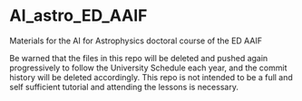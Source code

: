 # AI_astro_ED_AAIF
 Materials for the AI for Astrophysics doctoral course of the ED AAIF  

 Be warned that the files in this repo will be deleted and pushed again progressively to follow the University Schedule each year, and the commit history will be deleted accordingly. This repo is not intended to be a full and self sufficient tutorial and attending the lessons is necessary.
